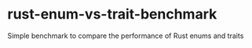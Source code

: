 # rust-enum-vs-trait-benchmark
Simple benchmark to compare the performance of Rust enums and traits
